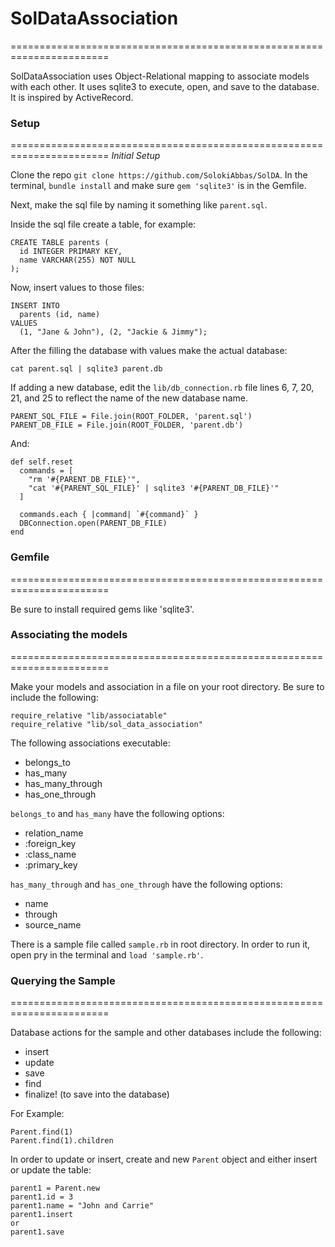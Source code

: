 # SolDataAssociation
=======================================================================

SolDataAssociation uses Object-Relational mapping to associate models with each other. It uses sqlite3 to execute, open, and save to the database. It is inspired by ActiveRecord.

### Setup
=======================================================================
*Initial Setup*

Clone the repo `git clone https://github.com/SolokiAbbas/SolDA`. In the terminal, `bundle install` and make sure `gem 'sqlite3'` is in the Gemfile.

Next, make the sql file by naming it something like `parent.sql`.

Inside the sql file create a table, for example:

```
CREATE TABLE parents (
  id INTEGER PRIMARY KEY,
  name VARCHAR(255) NOT NULL
);
```

Now, insert values to those files:

```
INSERT INTO
  parents (id, name)
VALUES
  (1, "Jane & John"), (2, "Jackie & Jimmy");
```

After the filling the database with values make the actual database:

```
cat parent.sql | sqlite3 parent.db
```

If adding a new database, edit the `lib/db_connection.rb` file lines 6, 7, 20, 21, and 25 to reflect the name of the new database name.

```
PARENT_SQL_FILE = File.join(ROOT_FOLDER, 'parent.sql')
PARENT_DB_FILE = File.join(ROOT_FOLDER, 'parent.db')
```

And:

```
def self.reset
  commands = [
    "rm '#{PARENT_DB_FILE}'",
    "cat '#{PARENT_SQL_FILE}' | sqlite3 '#{PARENT_DB_FILE}'"
  ]

  commands.each { |command| `#{command}` }
  DBConnection.open(PARENT_DB_FILE)
end
```

### Gemfile
=======================================================================

Be sure to install required gems like 'sqlite3'.


### Associating the models
=======================================================================

Make your models and association in a file on your root directory. Be sure to include the following:

```
require_relative "lib/associatable"
require_relative "lib/sol_data_association"
```

The following associations executable:

* belongs_to
* has_many
* has_many_through
* has_one_through

`belongs_to` and `has_many` have the following options:

* relation_name
* :foreign_key
* :class_name
* :primary_key

`has_many_through` and `has_one_through` have the following options:

* name
* through
* source_name


There is a sample file called `sample.rb` in root directory. In order to run it, open pry in the terminal and `load 'sample.rb'`.

### Querying the Sample
=======================================================================

Database actions for the sample and other databases include the following:

* insert
* update
* save
* find
* finalize! (to save into the database)

For Example:

```
Parent.find(1)
Parent.find(1).children
```

In order to update or insert, create and new `Parent` object and either insert or update the table:

```
parent1 = Parent.new
parent1.id = 3
parent1.name = "John and Carrie"
parent1.insert
or
parent1.save
```
